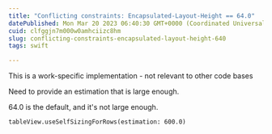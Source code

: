 ```yaml
---
title: "Conflicting constraints: Encapsulated-Layout-Height == 64.0"
datePublished: Mon Mar 20 2023 06:40:30 GMT+0000 (Coordinated Universal Time)
cuid: clfggjn7m000w0amhciizc8hm
slug: conflicting-constraints-encapsulated-layout-height-640
tags: swift

---
```


This is a work-specific implementation - not relevant to other code bases

Need to provide an estimation that is large enough.

64.0 is the default, and it's not large enough.

`tableView.useSelfSizingForRows(estimation: 600.0)`